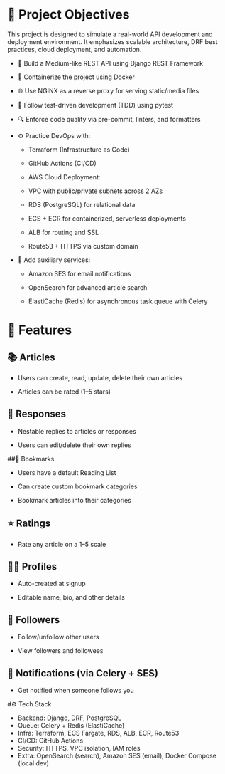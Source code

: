 # 🎯 Project Objectives
This project is designed to simulate a real-world API development and deployment environment. It emphasizes scalable architecture, DRF best practices, cloud deployment, and automation.

- 🧱 Build a Medium-like REST API using Django REST Framework

- 🐳 Containerize the project using Docker

- 🌐 Use NGINX as a reverse proxy for serving static/media files

- 🧪 Follow test-driven development (TDD) using pytest

- 🔍 Enforce code quality via pre-commit, linters, and formatters

- ⚙️ Practice DevOps with:

    - Terraform (Infrastructure as Code)

    - GitHub Actions (CI/CD)

    - AWS Cloud Deployment:

    - VPC with public/private subnets across 2 AZs

    - RDS (PostgreSQL) for relational data

    - ECS + ECR for containerized, serverless deployments

    - ALB for routing and SSL

    - Route53 + HTTPS via custom domain

- 📨 Add auxiliary services:

    - Amazon SES for email notifications

    - OpenSearch for advanced article search

    - ElastiCache (Redis) for asynchronous task queue with Celery

# 🧩 Features
## 📚 Articles
- Users can create, read, update, delete their own articles

- Articles can be rated (1–5 stars)

## 💬 Responses
- Nestable replies to articles or responses

- Users can edit/delete their own replies

##🔖 Bookmarks
- Users have a default Reading List

- Can create custom bookmark categories

- Bookmark articles into their categories

## ⭐ Ratings
- Rate any article on a 1–5 scale

## 🙍‍♂️ Profiles
- Auto-created at signup

- Editable name, bio, and other details

## 👥 Followers
- Follow/unfollow other users

- View followers and followees

## 📨 Notifications (via Celery + SES)
- Get notified when someone follows you

#⚙️ Tech Stack
- Backend:	Django, DRF, PostgreSQL
- Queue:	Celery + Redis (ElastiCache)
- Infra:	Terraform, ECS Fargate, RDS, ALB, ECR, Route53
- CI/CD:	GitHub Actions
- Security:	HTTPS, VPC isolation, IAM roles
- Extra:	OpenSearch (search), Amazon SES (email), Docker Compose (local dev)
